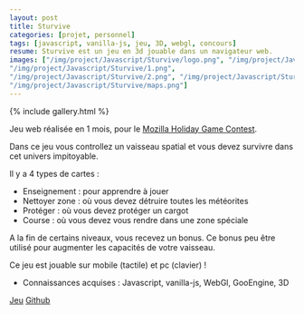 ```yaml
---
layout: post
title: Sturvive
categories: [projet, personnel]
tags: [javascript, vanilla-js, jeu, 3D, webgl, concours]
resume: Sturvive est un jeu en 3d jouable dans un navigateur web.
images: ["/img/project/Javascript/Sturvive/logo.png", "/img/project/Javascript/Sturvive/menu.png", "/img/project/Javascript/Sturvive/0.png", 
"/img/project/Javascript/Sturvive/1.png", 
"/img/project/Javascript/Sturvive/2.png", "/img/project/Javascript/Sturvive/3.png", "/img/project/Javascript/Sturvive/4.png", "/img/project/Javascript/Sturvive/bonus.png", 
"/img/project/Javascript/Sturvive/maps.png"]
---
```

{% include gallery.html %}

Jeu web réalisée en 1 mois, pour le <a href="https://blog.mozilla.org/blog/2013/12/05/unleash-the-game-creator-in-you-by-entering-our-holiday-gaming-competition/" target="_blank">Mozilla Holiday Game Contest</a>.

Dans ce jeu vous controllez un vaisseau spatial et vous devez survivre dans cet univers impitoyable.

Il y a 4 types de cartes :
* Enseignement : pour apprendre à jouer
* Nettoyer zone : où vous devez détruire toutes les météorites
* Protéger : où vous devez protéger un cargot
* Course : où vous devez vous rendre dans une zone spéciale

A la fin de certains niveaux, vous recevez un bonus. Ce bonus peu être utilisé pour augmenter les capacités de votre vaisseau.

Ce jeu est jouable sur mobile (tactile) et pc (clavier) ! 

* Connaissances acquises : Javascript, vanilla-js, WebGl, GooEngine, 3D

<div class="container-link">
  <a href="http://manland.github.io/sturvive" target="_blank">Jeu</a>
  <a href="https://github.com/manland/sturvive" target="_blank">Github</a>
</div>
